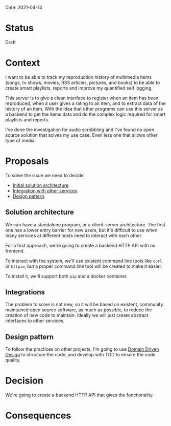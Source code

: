 Date: 2021-04-14

# Status
<!-- What is the status? Draft, Proposed, Accepted, Rejected, Deprecated or Superseded?  -->
Draft

# Context
<!-- What is the issue that we're seeing that is motivating this decision or change? -->
I want to be able to track my reproduction history of multimedia items (songs,
tv shows, movies, RSS articles, pictures, and books) to be able to create smart
playlists, reports and improve my quantified self logging.

This server is to give a clean interface to register when an item has been
reproduced, when a user gives a rating to an item, and to extract data of the
history of an item. With the idea that other programs can use this server as
a backend to get the items data and do the complex logic required for smart
playlists and reports.

I've done the investigation for audio scrobbling and I've found no open source
solution that solves my use case. Even less one that allows other type of media.

# Proposals
<!-- What are the possible solutions to the problem described in the context -->

To solve the issue we need to decide:

* [Initial solution architecture](#solution-architecture).
* [Integration with other services](#integrations).
* [Design pattern](#design-pattern).

## Solution architecture

We can have a standalone program, or a client-server architecture. The first one
has a lower entry barrier for new users, but it's difficult to use when many
services at different hosts need to interact with each other.

For a first approach, we're going to create a backend HTTP API with no frontend.

To interact with the system, we'll use existent command line tools like `curl`
or `httpie`, but a proper command line tool will be created to make it easier.

To install it, we'll support both `pip` and a docker container.

## Integrations

The problem to solve is not new, so it will be based on existent, community
maintained open source software, as much as possible, to reduce the creation of
new code to maintain. Ideally we will just create abstract interfaces to other
services.

## Design pattern

To follow the practices on other projects, I'm going to use [Domain Driven
Design](https://lyz-code.github.io/blue-book/architecture/domain_driven_design/)
to structure the code, and develop with TDD to ensure the code quality.

# Decision
<!-- What is the change that we're proposing and/or doing? -->

We're going to create a backend HTTP API that gives the functionality.

# Consequences
<!-- What becomes easier or more difficult to do because of this change? -->
